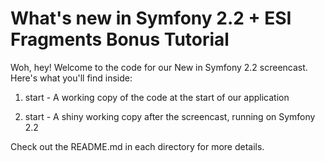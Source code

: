 What's new in Symfony 2.2 + ESI Fragments Bonus Tutorial
========================================================

Woh, hey! Welcome to the code for our New in Symfony 2.2 screencast. Here's
what you'll find inside:

1) start - A working copy of the code at the start of our application

2) start - A shiny working copy after the screencast, running on Symfony 2.2

Check out the README.md in each directory for more details.
